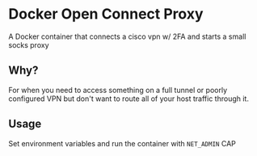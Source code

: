 # Docker Open Connect Proxy

A Docker container that connects a cisco vpn w/ 2FA and starts a small socks proxy

## Why?

For when you need to access something on a full tunnel or poorly configured VPN but
don't want to route all of your host traffic through it.

## Usage

Set environment variables and run the container with `NET_ADMIN` CAP
